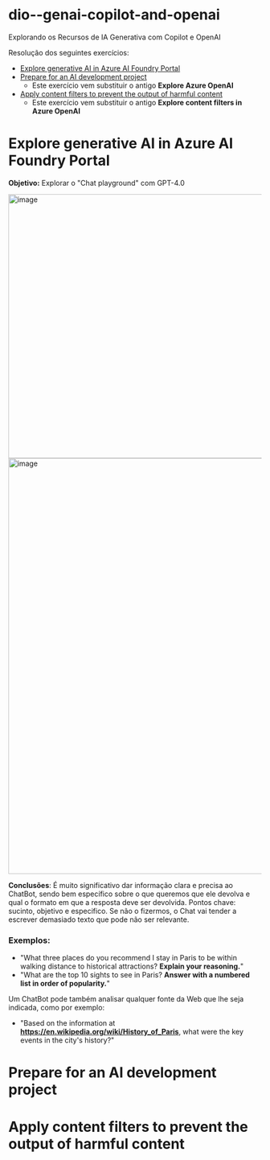 # dio--genai-copilot-and-openai
Explorando os Recursos de IA Generativa com Copilot e OpenAI

Resolução dos seguintes exercícios:
- [Explore generative AI in Azure AI Foundry Portal](https://microsoftlearning.github.io/mslearn-ai-fundamentals/Instructions/Labs/12-generative-ai.html)
- [Prepare for an AI development project](https://microsoftlearning.github.io/mslearn-ai-studio/Instructions/01-Explore-ai-studio.html)
  - Este exercício vem substituir o antigo **Explore Azure OpenAI**
- [Apply content filters to prevent the output of harmful content](https://microsoftlearning.github.io/mslearn-ai-studio/Instructions/06-Explore-content-filters.html)
  - Este exercício vem substituir o antigo **Explore content filters in Azure OpenAI**

 # Explore generative AI in Azure AI Foundry Portal
**Objetivo:** Explorar o "Chat playground" com GPT-4.0

<img width="675" height="525" alt="image" src="https://github.com/user-attachments/assets/9f46a15a-70e3-46f2-a2f1-e214f9d7625f" />

<img width="1607" height="827" alt="image" src="https://github.com/user-attachments/assets/34a59615-5c96-4ae3-abd3-7699a393e541" />

**Conclusões**: É muito significativo dar informação clara e precisa ao ChatBot, sendo bem específico sobre o que queremos que ele devolva e qual o formato em que a resposta deve ser devolvida. Pontos chave: sucinto, objetivo e especifico.
Se não o fizermos, o Chat vai tender a escrever demasiado texto que pode não ser relevante.

### Exemplos:
- "What three places do you recommend I stay in Paris to be within walking distance to historical attractions? **Explain your reasoning.**"
- "What are the top 10 sights to see in Paris? **Answer with a numbered list in order of popularity.**"

Um ChatBot pode também analisar qualquer fonte da Web que lhe seja indicada, como por exemplo:
- "Based on the information at **https://en.wikipedia.org/wiki/History_of_Paris**, what were the key events in the city's history?"

 # Prepare for an AI development project

# Apply content filters to prevent the output of harmful content

